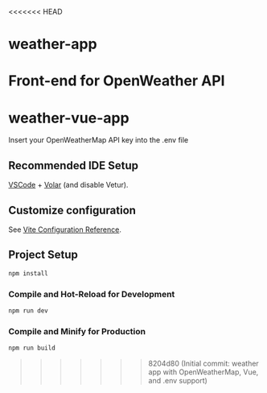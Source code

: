 <<<<<<< HEAD
# weather-app
Front-end for OpenWeather API
=======
# weather-vue-app
Insert your OpenWeatherMap API key into the .env file

## Recommended IDE Setup

[VSCode](https://code.visualstudio.com/) + [Volar](https://marketplace.visualstudio.com/items?itemName=Vue.volar) (and disable Vetur).

## Customize configuration

See [Vite Configuration Reference](https://vite.dev/config/).

## Project Setup

```sh
npm install
```

### Compile and Hot-Reload for Development

```sh
npm run dev
```

### Compile and Minify for Production

```sh
npm run build
```
>>>>>>> 8204d80 (Initial commit: weather app with OpenWeatherMap, Vue, and .env support)
